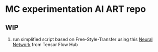 # MC experimentation AI ART repo

## WIP
1. run simplified script based on Free-Style-Transfer using this [Neural Network](https://tfhub.dev/google/magenta/arbitrary-image-stylization-v1-256/2) from Tensor Flow Hub